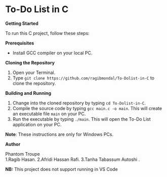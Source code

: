 To-Do List in C
================

**Getting Started**

To run this C project, follow these steps:

**Prerequisites**

* Install GCC compiler on your local PC.

**Cloning the Repository**

1. Open your Terminal.
2. Type `git clone https://github.com/ragibmondal/To-Dolist-in-C` to clone the repository.

**Building and Running**

1. Change into the cloned repository by typing `cd To-Dolist-in-C`.
2. Compile the source code by typing `gcc main.c -o main`. This will create an executable file `main` on your PC.
3. Run the executable by typing `./main`. This will open the To-Do List application on your PC.

**Note**: These instructions are only for Windows PCs.


**Author**

Phantom Troupe  
1.Ragib Hasan.
2.Afridi Hassan Rafi.
3.Tanha Tabassum Autoshi .

**NB:** This project does not support running in VS Code
